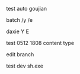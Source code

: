 test auto goujian

batch /y /e

daxie Y E

test 0512 1808
content type

edit branch

test dev   sh.exe
